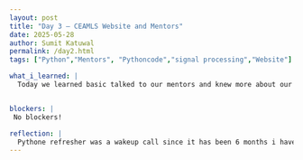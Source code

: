 ```yaml
---
layout: post
title: "Day 3 – CEAMLS Website and Mentors"
date: 2025-05-28
author: Sumit Katuwal
permalink: /day2.html
tags: ["Python","Mentors", "Pythoncode","signal processing","Website"]

what_i_learned: |
  Today we learned basic talked to our mentors and knew more about our projects and got a chance to learn basic python data structures which was a good refresher. We played game known as Headbandz which also was a great entertainment.


blockers: |
 No blockers!

reflection: |
  Pythone refresher was a wakeup call since it has been 6 months i havent done it reguarly.
---
```



